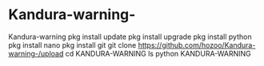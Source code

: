 # Kandura-warning-
Kandura-warning 
pkg install update
pkg install upgrade
pkg install python
pkg install nano
pkg install git
git clone https://github.com/hozoo/Kandura-warning-/upload
cd KANDURA-WARNING
ls
python KANDURA-WARNING

